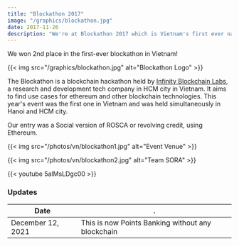 ```yaml
---
title: "Blockathon 2017"
image: "/graphics/blockathon.jpg"
date: 2017-11-26
description: "We're at Blockathon 2017 which is Vietnam's first ever nationwide blockchain hackathon"
---
```



We won 2nd place in the first-ever blockathon in Vietnam! 

{{< img src="/graphics/blockathon.jpg" alt="Blockathon Logo" >}}


The Blockathon is a blockchain hackathon held by [Infinity Blockchain Labs](http://blockchainlabs.asia), a research and development tech company in HCM city in Vietnam. It aims to find use cases for ethereum and other blockchain technologies. This year's event was the first one in Vietnam and was held simultaneously in Hanoi and HCM city. 

Our entry was a Social version of ROSCA or revolving credit, using Ethereum. 

{{< img src="/photos/vn/blockathon1.jpg" alt="Event Venue" >}}

{{< img src="/photos/vn/blockathon2.jpg" alt="Team SORA" >}}

{{< youtube 5alMsLDgc00 >}}


### Updates

Date | .
--- | ---
December 12, 2021 | This is now Points Banking without any blockchain

